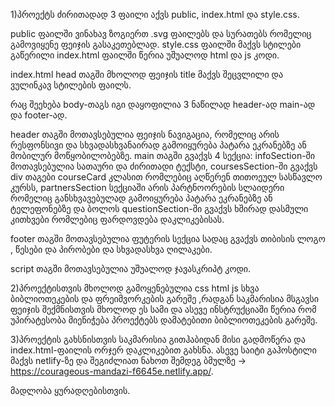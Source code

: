1)პროექტს ძირითადად 3 ფაილი აქვს public, index.html და style.css.

public ფაილში ვინახავ ზოგიერთ .svg ფაილებს და სურათებს რომელიც გამოვიყენე ფეიჯის გასაკეთებლად.
style.css ფაილში მაქვს სტილები გაწერილი
index.html ფაილში წერია უშუალოდ html და js კოდი.

index.html head თაგში მხოლოდ ფეიჯის title მაქვს შეცვლილი და ვულინკავ სტილების ფაილს.

რაც შეეხება body-თაგს იგი დაყოფილია 3 ნაწილად header-ად main-ად და footer-ად. 

header თაგში მოთავსებულია ფეიჯის ნავიგაცია, რომელიც არის რესფონსივი და სხვადასხვანაირად გამოიყურება პატარა ეკრანებზე ან მობილურ მოწყობილობებზე.
main თაგში გვაქვს 4 სექცია: infoSection-ში მოთავსებულია სათაური და ძირითადი ტექსტი, coursesSection-ში გვაქვს div თაგები courseCard კლასით რომლებიც აღწერენ თითოეულ სასწავლო კურსს,
partnersSection სექციაში არის პარტნოორების სლაიდერი რომელიც განსხვავებულად გამოიყურება პატარა ეკრანებზე ან ტელეფონებზე და ბოლოს questionSection-ში გვაქვს ხშირად დასმული კითხვები რომლებიც ფარდოვდება დაკლიკებისას.

footer თაგში მოთავსებულია ფუტერის სექცია სადაც გვაქვს თიბისის ლოგო , წესები და პირობები და სხვადასხვა ღილაკები.

script თაგში მოთავსებულია უშუალოდ ჯავასკრიპტ კოდი.


2)პროექტისთვის მხოლოდ გამოყენებულია css html js სხვა ბიბლიოთეკების და ფრეიმვორკების გარეშე ,რადგან საკმარისია მსგავსი ფეიჯის შექმნისთვის მხოლოდ ეს სამი და ასევე ინსტრუქციაში წერია რომ უპირატესობა მიენიჭება პროექტებს დამატებითი ბიბლიოთეკების გარეშე.

3)პროექტის გახსნისთვის საკმარისია გითჰაბიდან მისი გადმოწერა და index.html-ფაილის ორჯერ დაკლიკებით გახსნა. 
ასევე საიტი გაჰოსტილი მაქვს netlify-ზე და შეგიძლიათ ნახოთ შემდეგ ბმულზე ->  https://courageous-mandazi-f6645e.netlify.app/.




მადლობა ყურადღებისთვის.

 



 
